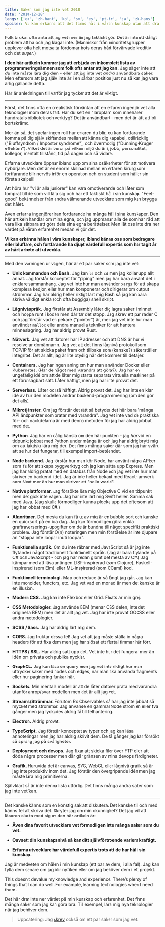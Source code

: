 ```yaml
---
title: Saker som jag inte vet 2018
date: '2018-12-28'
langs: ['en', 'zh-hant', 'ko', 'sv', 'es', 'pt-br', 'ja', 'zh-hans']
spoiler: Vi kan erkänna att det finns hål i våran kunskap utan att dra ner värdet på vår expertis.
---
```


Folk brukar ofta anta att jag vet mer än jag faktiskt gör. Det är inte ett dåligt problem att ha och jag klagar inte. (Människor från minoritetsgrupper upplever ofta helt motsatta fördomar trots deras hårt förvärvade kreditiv och det *suger*.)

**I den här artikeln kommer jag att erbjuda en inkomplett lista av programmeringsämnen som folk ofta antar att jag kan.** Jag säger inte att *du* inte måste lära dig dem - eller att jag inte vet *andra* användbara saker. Men eftersom att jag själv inte är i en sårbar position just nu så kan jag vara ärlig gällande detta.

Här är anledningen till varför jag tycker att det är viktigt.

---

Först, det finns ofta en orealistisk förväntan att en erfaren ingenjör vet alla teknologier inom deras fält. Har du sett en "läroplan" som innehåller hundratals bibliotek och verktyg? Det är användbart - men det är lätt att bli bortskrämd.

Mer än så, det spelar ingen roll hur erfaren du blir, du kan fortfarande komma på dig själv skiftandes mellan att känna dig kapabel, otillräcklig ("Bluffsyndrom / Impostor syndrome"), och övermodig ("Dunning-Kruger effekten"). Vilket det är beror på vilken miljö du är i, jobb, personalitet, kollegor, mentalt tillstånd, tid på dagen och så vidare.

Erfarna utvecklare öppnar ibland upp om sina osäkerheter för att motivera nybörjare. Men det är en enorm skillnad mellan en erfaren kirurg som fortfarande blir nervös inför en operation och en student som håller sin första skalpell!

Att höra hur "vi är alla juniorer" kan vara omotiverande och låter som tomprat till de som vill lära sig och har ett faktiskt hål i sin kunskap. "Feel-good" bekännelser från andra välmenande utvecklare som mig kan brygga det hålet.

Även erfarna ingenjörer kan fortfarande ha många hål i sina kunskaper. Den här artikeln handlar om mina egna, och jag uppmanar alla de som har råd att vara lika sårbara att göra dela sina egna berättelser. Men låt oss inte dra ner värdet på våran erfarenhet medan vi gör det.

**Vi kan erkänna hålen i våra kunskaper, ibland känna oss som bedragare eller bluffare, och fortfarande ha djupt värdefull expertis som har tagit år av hårt arbete att utveckla.**

---

Med den varningen ur vägen, här är ett par saker som jag inte vet:

* **Unix kommandon och Bash.** Jag kan `ls` och `cd` men jag kollar upp allt annat. Jag förstår konceptet för "piping" men jag har bara använt det i enklare sammanhang. Jag vet inte hur man använder `xargs` för att skapa komplexa kedjor, eller hur man komponerar och dirigerar om output strömmar. Jag har aldrig heller riktigt lärt mig Bash så jag kan bara skriva väldigt enkla (och ofta buggiga) shell skript.

* **Lågnivåspråk.** Jag förstår att Assembly låter dig lagra saker i minnet och hoppa runt i koden men där tar det stopp. Jag skrev ett par rader C och jag förstår vad en pekare ("pointer") är, men jag vet inte hur man använder `malloc` eller andra manuella tekniker för att hantera minneslagring. Jag har aldrig provat Rust.

* **Nätverk.** Jag vet att datorer har IP adresser och att DNS är hur vi resolverar domännamn. Jag vet att det finns lågnivå protokoll som TCP/IP för att skicka paket fram och tillbaka som (kanske?) säkerställer integritet. Det är allt, jag är lite otydlig när det kommer till detaljer.

* **Containers.** Jag har ingen aning om hur man använder Docker eller Kubernetes. (Har de något med varandra att göra?). Jag har en ungefärlig idé om att de låter mig starta separata virtuella maskiner på ett förutsägbart sätt. Låter häftigt, men jag har inte provat det.

* **Serverless.** Låter också häftigt. Aldrig provat det. Jag har inte en klar idé av hur den modellen ändrar backend-programmering (om den gör det alls).

* **Mikrotjänster.** Om jag förstår det rätt så betyder det här bara "många API ändpunkter som pratar med varandra". Jag vet inte vad de praktiska för- och nackdelarna är med denna metoden för jag har aldrig jobbat med det.

* **Python.** Jag har en dålig känsla om den här punkten - jag *har* vid en tidpunkt jobbat med Python under många år och jag har aldrig brytt mig om att faktiskt lära mig det. Det finns många saker där som jag har svårt att se hur det fungerar, till exempel import-betéendet.

* **Node backend.** Jag förstår hur man kör Node, har använt några API:er som `fs` för att skapa byggverktyg och jag kan sätta upp Express. Men jag har aldrig pratat med en databas från Node och jag vet inte hur man skriver en backend i det. Jag är inte heller bekant med React-ramverk som Next mer än hur man skriver ett "hello world".

* **Native plattformar.** Jag försökte lära mig Objective C vid en tidpunkt men det gick inte vägen. Jag har inte lärt mig Swift heller. Samma sak med Java. (Jag skulle förmodligen kunna plocka upp det eftersom att jag har jobbat med C#.)

* **Algoritmer.** Det mesta du kan få ut av mig är en bubble sort och kanske en quicksort på en bra dag. Jag kan förmodligen göra enkla graftraverserings-uppgifter om de är bundna till något specifikt praktiskt problem. Jag förstår O(n) noteringen men min förståelse är inte djupare än "stoppa inte loopar inuti loopar".

* **Funktionella språk.** Om du inte räknar med JavaScript så är jag inte flytande i något traditionellt funktionellt språk. (Jag är bara flytande på C# och JavaScript - och jag har redan glömt det mesta av C#.) Jag kämpar med att läsa antingen LISP-inspirerad (som Clojure), Haskell-inspirerad (som Elm), eller ML-inspirerad (som OCaml) kod.

* **Funktionell terminologi.** Map och reduce är så långt jag går. Jag kan inte monoider, functors, etc. Jag vet vad en monad är men det kanske är en illusion.

* **Modern CSS.** Jag kan inte Flexbox eller Grid. Floats är min grej.

* **CSS Metodologier.** Jag använde BEM (menar CSS delen, inte det originella BEM) men det är allt jag vet. Jag har inte provat OOCSS eller andra metodologier.

* **SCSS / Sass.** Jag har aldrig lärt mig dem.

* **CORS.** Jag fruktar dessa fel! Jag vet att jag måste ställa in några headers för att fixa dem men jag har slösat ett flertal timmar här förr.

* **HTTPS / SSL.** Har aldrig satt upp det. Vet inte hur det fungerar mer än idén om privata och publika nycklar.

* **GraphQL.** Jag kan läsa en query men jag vet inte riktigt hur man uttrycker saker med nodes och edges, när man ska använda fragments eller hur paginering funkar här.

* **Sockets.** Min mentala modell är att de låter datorer prata med varandra utanför anrop/svar modellen men det är allt jag vet.

* **Streams/Strömmar.** Förutom Rx Observables så har jag inte jobbat så mycket med strömmar. Jag använde en gammal Node ström en eller två gånger men jag lyckades aldrig få till felhantering.

* **Electron.** Aldrig provat.

* **TypeScript.** Jag förstår konceptet av typer och jag kan läsa annoteringar men jag har aldrig skrivit dem. De få gånger jag har försökt så sprang jag på svårigheter.

* **Deployment och devops.** Jag fixar att skicka filer över FTP eller att döda några processer men där går gränsen av mina devops färdigheter.

* **Grafik.** Huruvida det är canvas, SVG, WebGL eller lågnivå grafik så är jag inte produktiv inom det. Jag förstår den övergripande idén men jag måste lära mig primitiverna.

Självklart så är inte denna lista utförlig. Det finns många andra saker som jag inte vet/kan.

---

Det kanske känns som en konstig sak att diskutera. Det kanske till och med känns fel att skriva det. Skryter jag om min okunnighet? Det jag vill att läsaren ska ta med sig av den här artikeln är:

* **Även dina favorit utvecklare vet förmodligen inte många saker som du vet.**

* **Oavsett din kunskapsnivå så kan ditt självförtroende variera kraftigt.**

* **Erfarna utvecklare har värdefull expertis trots att de har hål i sin kunskap.**

Jag är medveten om hålen i min kunskap (ett par av dem, i alla fall). Jag kan fylla dem senare om jag blir nyfiken eller om jag behöver dem i ett projekt.

This doesn’t devalue my knowledge and experience. There’s plenty of things that I can do well. For example, learning technologies when I need them.

Det här drar inte ner värdet på min kunskap och erfarenhet. Det finns många saker som jag kan göra bra. Till exempel, lära mig nya teknologier när jag behöver dem.

>Uppdatering: Jag [skrev](/the-elements-of-ui-engineering/) också om ett par saker som jag vet.
